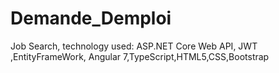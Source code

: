# Demande_Demploi
Job Search, technology used: ASP.NET Core Web API, JWT ,EntityFrameWork, Angular 7,TypeScript,HTML5,CSS,Bootstrap
